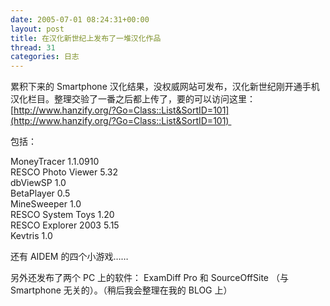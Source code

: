 ```yaml
---
date: 2005-07-01 08:24:31+00:00
layout: post
title: 在汉化新世纪上发布了一堆汉化作品
thread: 31
categories: 日志
---
```


累积下来的 Smartphone 汉化结果，没权威网站可发布，汉化新世纪刚开通手机汉化栏目。整理交验了一番之后都上传了，要的可以访问这里：[http://www.hanzify.org/?Go=Class::List&SortID=101](http://www.hanzify.org/?Go=Class::List&SortID=101) 

包括：<!-- more -->

MoneyTracer 1.1.0910  
RESCO Photo Viewer 5.32  
dbViewSP 1.0  
BetaPlayer 0.5  
MineSweeper 1.0  
RESCO System Toys 1.20  
RESCO Explorer 2003 5.15   
Kevtris 1.0 

还有 AIDEM 的四个小游戏……

另外还发布了两个 PC 上的软件： ExamDiff Pro 和 SourceOffSite （与 Smartphone 无关的）。（稍后我会整理在我的 BLOG 上）
